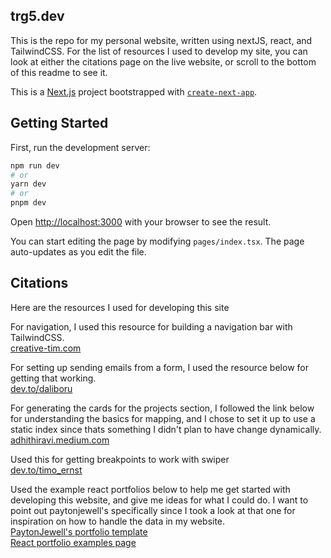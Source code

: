 ## trg5.dev

This is the repo for my personal website, written using nextJS, react, and
TailwindCSS. For the list of resources I used to develop my site, you can look
at either the citations page on the live website, or scroll to the bottom of
this readme to see it.

This is a [Next.js](https://nextjs.org/) project bootstrapped with [`create-next-app`](https://github.com/vercel/next.js/tree/canary/packages/create-next-app).

## Getting Started

First, run the development server:

```bash
npm run dev
# or
yarn dev
# or
pnpm dev
```

Open [http://localhost:3000](http://localhost:3000) with your browser to see the result.

You can start editing the page by modifying `pages/index.tsx`. The page auto-updates as you edit the file.

## Citations

Here are the resources I used for developing this site

For navigation, I used this resource for building a navigation bar with TailwindCSS.  
[creative-tim.com](https://www.creative-tim.com/learning-lab/tailwind-starter-kit/documentation/react/navbars)

For setting up sending emails from a form, I used the resource below for
getting that working.  
[dev.to/daliboru](https://dev.to/daliboru/how-to-send-emails-from-a-form-in-react-emailjs-27d1)

For generating the cards for the projects section, I followed the link below
for understanding the basics for mapping, and I chose to set it up to use a
static index since thats something I didn't plan to have change dynamically.  
[adhithiravi.medium.com](https://adhithiravi.medium.com/why-do-i-need-keys-in-react-lists-dbb522188bbb)

Used this for getting breakpoints to work with swiper  
[dev.to/timo_ernst](https://dev.to/timo_ernst/how-to-set-responsive-breakpoints-in-swiper-react-3bf6)

Used the example react portfolios below to help me get started with developing
this website, and give me ideas for what I could do. I want to point out
paytonjewell's specifically since I took a look at that one for inspiration on
how to handle the data in my website.  
[PaytonJewell's portfolio template](https://github.com/paytonjewell/ReactPortfolioTemplate)  
[React portfolio examples page](https://reactjsexample.com/tag/portfolio-page/)
